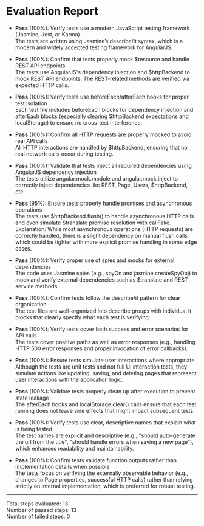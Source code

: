 # Evaluation Report

- **Pass** (100%): Verify tests use a modern JavaScript testing framework (Jasmine, Jest, or Karma)  
  The tests are written using Jasmine’s describe/it syntax, which is a modern and widely accepted testing framework for AngularJS.

- **Pass** (100%): Confirm that tests properly mock $resource and handle REST API endpoints  
  The tests use AngularJS's dependency injection and $httpBackend to mock REST API endpoints. The REST-related methods are verified via expected HTTP calls.

- **Pass** (100%): Verify tests use beforeEach/afterEach hooks for proper test isolation  
  Each test file includes beforeEach blocks for dependency injection and afterEach blocks (especially clearing $httpBackend expectations and localStorage) to ensure no cross-test interference.

- **Pass** (100%): Confirm all HTTP requests are properly mocked to avoid real API calls  
  All HTTP interactions are handled by $httpBackend, ensuring that no real network calls occur during testing.

- **Pass** (100%): Validate that tests inject all required dependencies using AngularJS dependency injection  
  The tests utilize angular.mock.module and angular.mock.inject to correctly inject dependencies like REST, Page, Users, $httpBackend, etc.

- **Pass** (95%): Ensure tests properly handle promises and asynchronous operations  
  The tests use $httpBackend.flush() to handle asynchronous HTTP calls and even simulate $translate promise resolution with callFake.  
  Explanation: While most asynchronous operations (HTTP requests) are correctly handled, there is a slight dependency on manual flush calls which could be tighter with more explicit promise handling in some edge cases.

- **Pass** (100%): Verify proper use of spies and mocks for external dependencies  
  The code uses Jasmine spies (e.g., spyOn and jasmine.createSpyObj) to mock and verify external dependencies such as $translate and REST service methods.

- **Pass** (100%): Confirm tests follow the describe/it pattern for clear organization  
  The test files are well-organized into describe groups with individual it blocks that clearly specify what each test is verifying.

- **Pass** (100%): Verify tests cover both success and error scenarios for API calls  
  The tests cover positive paths as well as error responses (e.g., handling HTTP 500 error responses and proper invocation of error callbacks).

- **Pass** (100%): Ensure tests simulate user interactions where appropriate  
  Although the tests are unit tests and not full UI interaction tests, they simulate actions like updating, saving, and deleting pages that represent user interactions with the application logic.

- **Pass** (100%): Validate tests properly clean up after execution to prevent state leakage  
  The afterEach hooks and localStorage.clear() calls ensure that each test running does not leave side effects that might impact subsequent tests.

- **Pass** (100%): Verify tests use clear, descriptive names that explain what is being tested  
  The test names are explicit and descriptive (e.g., "should auto-generate the url from the title", "should handle errors when saving a new page"), which enhances readability and maintainability.

- **Pass** (100%): Confirm tests validate function outputs rather than implementation details when possible  
  The tests focus on verifying the externally observable behavior (e.g., changes to Page properties, successful HTTP calls) rather than relying strictly on internal implementation, which is preferred for robust testing.

---

Total steps evaluated: 13  
Number of passed steps: 13  
Number of failed steps: 0